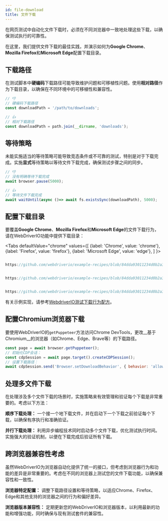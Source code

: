 ```yaml
---
id: file-download
title: 文件下载
---
```


在网页测试中自动化文件下载时，必须在不同浏览器中一致地处理这些下载，以确保测试执行的可靠性。

在这里，我们提供文件下载的最佳实践，并演示如何为**Google Chrome**、**Mozilla Firefox**和**Microsoft Edge**配置下载目录。

## 下载路径

在测试脚本中**硬编码**下载路径可能导致维护问题和可移植性问题。使用**相对路径**作为下载目录，以确保在不同环境中的可移植性和兼容性。

```javascript
// 👎
// 硬编码下载路径
const downloadPath = '/path/to/downloads';

// 👍
// 相对下载路径
const downloadPath = path.join(__dirname, 'downloads');
```

## 等待策略

未能实施适当的等待策略可能导致竞态条件或不可靠的测试，特别是对于下载完成。实施**显式**等待策略以等待文件下载完成，确保测试步骤之间的同步。

```javascript
// 👎
// 没有明确等待下载完成
await browser.pause(5000);

// 👍
// 等待文件下载完成
await waitUntil(async ()=> await fs.existsSync(downloadPath), 5000);
```

## 配置下载目录

要覆盖**Google Chrome**、**Mozilla Firefox**和**Microsoft Edge**的文件下载行为，请在WebDriverIO功能中提供下载目录：

<Tabs
defaultValue="chrome"
values={[
{label: 'Chrome', value: 'chrome'},
{label: 'Firefox', value: 'firefox'},
{label: 'Microsoft Edge', value: 'edge'},
]
}>

<TabItem value='chrome'>

```javascript reference title="wdio.conf.js"

https://github.com/webdriverio/example-recipes/blob/84dda93011234d0b2a34ee0cfb3cdfa2a06136a5/testDownloadBehavior/wdio.conf.js#L8-L16

```

</TabItem>

<TabItem value='firefox'>

```javascript reference title="wdio.conf.js"

https://github.com/webdriverio/example-recipes/blob/84dda93011234d0b2a34ee0cfb3cdfa2a06136a5/testDownloadBehavior/wdio.conf.js#L20-L32

```

</TabItem>

<TabItem value='edge'>

```javascript reference title="wdio.conf.js"

https://github.com/webdriverio/example-recipes/blob/84dda93011234d0b2a34ee0cfb3cdfa2a06136a5/testDownloadBehavior/wdio.conf.js#L36-L44

```

</TabItem>

</Tabs>

有关示例实现，请参考[WebdriverIO测试下载行为配方](https://github.com/webdriverio/example-recipes/tree/main/testDownloadBehavior)。

## 配置Chromium浏览器下载

要使用WebDriverIO的`getPuppeteer`方法访问Chrome DevTools，更改__基于Chromium__的浏览器（如Chrome、Edge、Brave等）的下载路径。

```javascript
const page = await browser.getPuppeteer();
// 初始化CDP会话：
const cdpSession = await page.target().createCDPSession();
// 设置下载路径：
await cdpSession.send('Browser.setDownloadBehavior', { behavior: 'allow', downloadPath: downloadPath });
```

## 处理多文件下载

在处理涉及多个文件下载的场景时，实施策略来有效管理和验证每个下载是非常重要的。考虑以下方法：

__顺序下载处理：__ 一个接一个地下载文件，并在启动下一个下载之前验证每个下载，以确保有序执行和准确验证。

__并行下载处理：__ 利用异步编程技术同时启动多个文件下载，优化测试执行时间。实施强大的验证机制，以便在下载完成后验证所有下载。

## 跨浏览器兼容性考虑

虽然WebDriverIO为浏览器自动化提供了统一的接口，但考虑到浏览器行为和功能的差异是非常重要的。考虑在不同的浏览器上测试您的文件下载功能，以确保兼容性和一致性。

__浏览器特定配置：__ 调整下载路径设置和等待策略，以适应Chrome、Firefox、Edge和其他支持的浏览器之间的行为和偏好差异。

__浏览器版本兼容性：__ 定期更新您的WebDriverIO和浏览器版本，以利用最新的功能和增强功能，同时确保与现有测试套件的兼容性。